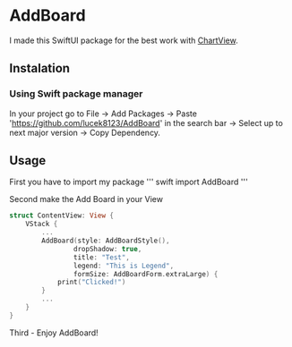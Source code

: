 # AddBoard

I made this SwiftUI package for the best work with [ChartView](https://github.com/AppPear/ChartView). 

## Instalation 
### Using Swift package manager

In your project go to File -> Add Packages -> Paste 'https://github.com/lucek8123/AddBoard' in the search bar -> Select up to next major version -> Copy Dependency.  

## Usage

First you have to import my package 
''' swift 
import AddBoard
''' 

Second make the Add Board in your View
``` swift 
struct ContentView: View {
    VStack {
        ...
        AddBoard(style: AddBoardStyle(), 
                dropShadow: true, 
                title: "Test", 
                legend: "This is Legend", 
                formSize: AddBoardForm.extraLarge) { 
            print("Clicked!") 
        }
        ...
    }
}
``` 

Third - Enjoy AddBoard!
